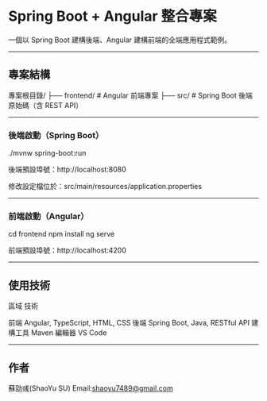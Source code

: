# Spring Boot + Angular 整合專案

一個以 Spring Boot 建構後端、Angular 建構前端的全端應用程式範例。

---

## 專案結構

專案根目錄/
├── frontend/       # Angular 前端專案
├── src/            # Spring Boot 後端原始碼（含 REST API）


---


### 後端啟動（Spring Boot）

./mvnw spring-boot:run


後端預設埠號：http://localhost:8080

修改設定檔位於：src/main/resources/application.properties

---

### 前端啟動（Angular）

cd frontend
npm install
ng serve

前端預設埠號：http://localhost:4200

---

## 使用技術
區域                        技術
	                    
前端	        Angular, TypeScript, HTML, CSS
後端	        Spring Boot, Java, RESTful API
建構工具	    Maven
編輯器	        VS Code

---

## 作者
蘇劭彧(ShaoYu SU) 
    Email:shaoyu7489@gmail.com


